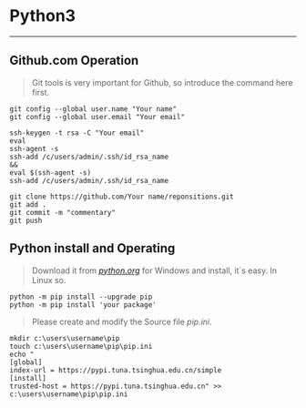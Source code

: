 
# Python3
-----

## Github.com Operation

> Git tools is very important for Github, so introduce the command here first.

    git config --global user.name "Your name"	
	git config --global user.email "Your email"

    ssh-keygen -t rsa -C "Your email"	
    eval
    ssh-agent -s
    ssh-add /c/users/admin/.ssh/id_rsa_name
    &&
    eval $(ssh-agent -s)
    ssh-add /c/users/admin/.ssh/id_rsa_name

    git clone https://github.com/Your name/reponsitions.git	
	git add .
    git commit -m "commentary"
    git push

## Python install and Operating
> Download it from *[python.org](https://www.python.org/downloads/)* for Windows and install, it`s easy. In Linux so.
> 
    python -m pip install --upgrade pip
    python -m pip install 'your package'

> Please create and modify the Source file *pip.ini*.
>
    mkdir c:\users\username\pip
    touch c:\users\username\pip\pip.ini
    echo "
    [global]
    index-url = https://pypi.tuna.tsinghua.edu.cn/simple
    [install]
    trusted-host = https://pypi.tuna.tsinghua.edu.cn" >> c:\users\username\pip\pip.ini



